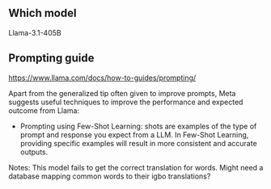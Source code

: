 ## Which model
Llama-3.1-405B

## Prompting guide
https://www.llama.com/docs/how-to-guides/prompting/

Apart from the generalized tip often given to improve prompts, Meta suggests useful techniques to improve the performance and expected outcome from Llama:
- Prompting using Few-Shot Learning: shots are examples of the type of prompt and response you expect from a LLM. In Few-Shot Learning, providing
  specific examples will result in more consistent and accurate outputs.

Notes:
This model fails to get the correct translation for words. Might need a database mapping common words to their igbo translations?
